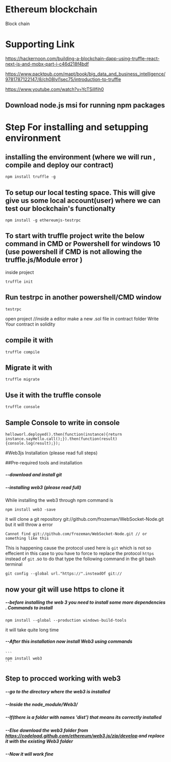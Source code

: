 # Ethereum blockchain
Block chain

# Supporting Link
https://hackernoon.com/building-a-blockchain-dapp-using-truffle-react-next-js-and-mobx-part-i-c46d218f4bdf


https://www.packtpub.com/mapt/book/big_data_and_business_intelligence/9781787122147/8/ch08lvl1sec75/introduction-to-truffle

https://www.youtube.com/watch?v=YcTSilIfih0


## Download node.js msi for running npm packages


# Step For installing and setupping environment

## installing the environment (where we will run , compile and deploy our contract)
```
npm install truffle -g
```
## To setup our local testing space. This will give give us some local account(user) where we can test our blockchain's functionalty

```
npm install -g ethereumjs-testrpc
```

## To start with truffle project write the below command in CMD or Powershell for windows 10 (use powershell if CMD is not allowing the truffle.js/Module error )

inside project
```
truffle init
```
## Run testrpc in another powershell/CMD window
```
testrpc 
```


open project //inside a editor
make a new .sol file in contract folder
Write Your contract in solidity 

## compile it with

``` 
truffle compile
```
## Migrate it with


```
truffle migrate
```
## Use it with the truffle console
```
truffle console
```

## Sample Console to write in console
```
helloworl.deployed().then(function(instance){return instance.sayHello.call();}).then(function(result){console.log(result);});
```
#Web3js Installation (please read full steps)

##Pre-required tools and installation
##### --download and install git
##### --installing web3 (please read full)
  While installing the web3 through npm command is
  ```
  npm install web3 -save
  ```
  it will clone a git repository git://github.com/frozeman/WebSocket-Node.git but it will throw a error 
  ```
  Cannot find git://github.com/frozeman/WebSocket-Node.git // or something like this
  ```
  This is happening cause the protocol used here is ``` git ``` which is not so effecient in this case to you have to force to replace     the protocol ```https``` instead of ```git``` .so to do that type the following command in the git bash terminal 
   ```
   git config --global url."https://".insteadOf git://
   ```
   ## now your git will use https to clone it 
##### --before installing the web 3 you need to install some more dependencies . Commands to install 
   ```
   npm install --global --production windows-build-tools
   ```
   it will take quite long time
##### --After this installation now install Web3 using commands
    ```
    npm install web3
    ```
 ## Step to procced working with web3 
  ##### --go to the directory where the web3 is installed
  ##### --Inside the node_module/Web3/
  ##### --If(there is a folder with names 'dist') that means its correctly installed
  ##### --Else download the web3 folder from https://codeload.github.com/ethereum/web3.js/zip/develop and replace it with the existing      Web3 folder
 ##### --Now it will work fine   
  
